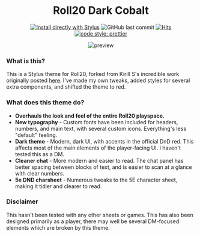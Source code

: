 <div align="center">

# Roll20 Dark Cobalt

[![Install directly with Stylus](https://img.shields.io/badge/Install%20directly%20with-Stylus-00adad.svg)](https://raw.githubusercontent.com/shevernitskiy/roll20darkcobalt/master/roll20darkcobalt.user.css) ![GitHub last commit](https://img.shields.io/github/last-commit/shevernitskiy/roll20darkcobalt) [![Hits](https://hits.seeyoufarm.com/api/count/incr/badge.svg?url=https%3A%2F%2Fgithub.com%2Fshevernitskiy%2Froll20darkcobalt)](https://hits.seeyoufarm.com) [![code style: prettier](https://img.shields.io/badge/code_style-prettier-ff69b4.svg)](https://github.com/prettier/prettier)

![preview](https://raw.githubusercontent.com/shevernitskiy/roll20darkcobalt/master/images/preview.png)

</div>


### What is this?
This is a Stylus theme for Roll20, forked from Kirill S's incredible work originally posted [here](https://app.roll20.net/forum/post/7841113/show-off-your-style-2-the-stylening/?pageforid=8680812#post-8680812).
I've made my own tweaks, added styles for several extra components, and shifted the theme to red.


### What does this theme do?

- **Overhauls the look and feel of the entire Roll20 playspace.**
- **New typography** - Custom fonts have been included for headers, numbers, and main text, with several custom icons. Everything's less "default" feeling.
- **Dark theme** - Modern, dark UI, with accents in the official DnD red. This affects most of the main elements of the player-facing UI. I haven't tested this as a DM.
- **Cleaner chat** - More modern and easier to read. The chat panel has better spacing between blocks of text, and is easier to scan at a glance with clear numbers.
- **5e DND charsheet** - Numerous tweaks to the 5E character sheet, making it tidier and clearer to read.

### Disclaimer
This hasn't been tested with any other sheets or games. This has also been designed primarily as a player, there may well be several DM-focused elements which are broken by this theme.

